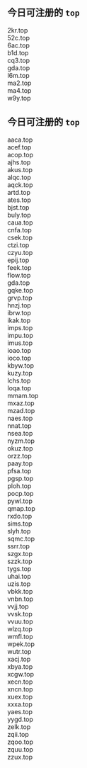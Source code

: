 
## 今日可注册的 `top`
>
2kr.top   
52c.top   
6ac.top   
b1d.top   
cq3.top   
gda.top   
l6m.top   
ma2.top   
ma4.top   
w9y.top   


## 今日可注册的 `top`
>
aaca.top   
acef.top   
acop.top   
ajhs.top   
akus.top   
alqc.top   
aqck.top   
artd.top   
ates.top   
bjst.top   
buly.top   
caua.top   
cnfa.top   
csek.top   
ctzi.top   
czyu.top   
epij.top   
feek.top   
flow.top   
gda.top   
gqke.top   
grvp.top   
hnzj.top   
ibrw.top   
ikak.top   
imps.top   
impu.top   
imus.top   
ioao.top   
ioco.top   
kbyw.top   
kuzy.top   
lchs.top   
loqa.top   
mmam.top   
mxaz.top   
mzad.top   
naes.top   
nnat.top   
nsea.top   
nyzm.top   
okuz.top   
orzz.top   
paay.top   
pfsa.top   
pgsp.top   
ploh.top   
pocp.top   
pywl.top   
qmap.top   
rxdo.top   
sims.top   
slyh.top   
sqmc.top   
ssrr.top   
szgx.top   
szzk.top   
tygs.top   
uhai.top   
uzis.top   
vbkk.top   
vnbn.top   
vvjj.top   
vvsk.top   
vvuu.top   
wlzq.top   
wmfl.top   
wpek.top   
wutr.top   
xacj.top   
xbya.top   
xcgw.top   
xecn.top   
xncn.top   
xuex.top   
xxxa.top   
yaes.top   
yygd.top   
zelk.top   
zqii.top   
zqoo.top   
zquu.top   
zzux.top   

